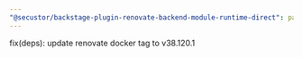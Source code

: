 ```yaml
---
"@secustor/backstage-plugin-renovate-backend-module-runtime-direct": patch
---
```


fix(deps): update renovate docker tag to v38.120.1
